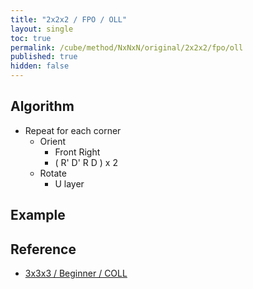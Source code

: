 ```yaml
---
title: "2x2x2 / FPO / OLL"
layout: single
toc: true
permalink: /cube/method/NxNxN/original/2x2x2/fpo/oll
published: true
hidden: false
---
```


<head>
  <base target="_blank">
  <link
    rel   = "stylesheet"
    type  = "text/css"
    href  = "/assets/css/2x2x2.css"
  >
  <script
    src   = "https://cdn.cubing.net/js/cubing/twisty"
    type  = "module"
    defer
  ></script>
</head>



## Algorithm

- Repeat for each corner
  - Orient
    - Front Right
    - ( R' D' R D ) x 2
  - Rotate
    - U layer



## Example

<div class="twisty-wrapper">
  <twisty-player
    puzzle                    = "2x2x2"
    experimental-stickering   = "LL"
    alg                       = "(R' D' R D)4 U (R' D' R D)4 U (R' D' R D)2 U (R' D' R D)2"
    experimental-setup-alg    = ""
    experimental-setup-anchor = "end"
    tempo-scale               = "1.3"
  ></twisty-player>
</div>



## Reference

- [3x3x3 / Beginner / COLL](/cube/method/NxNxN/original/3x3x3/beginner/coll)
